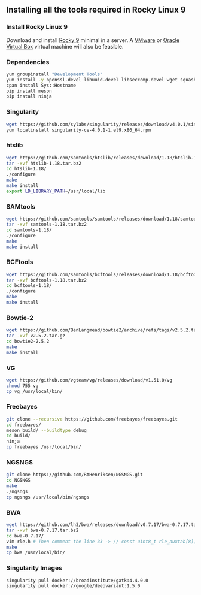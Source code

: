 ## Installing all the tools required in Rocky Linux 9
### Install Rocky Linux 9
Download and install [Rocky 9](https://rockylinux.org/download/) minimal in a server. A [VMware](https://www.vmware.com/) or [Oracle Virtual Box](https://www.virtualbox.org/) virtual machine will also be feasible.

### Dependencies
```bash
yum groupinstall "Development Tools"
yum install -y openssl-devel libuuid-devel libseccomp-devel wget squashfs-tools go python-pip bzip2 bzip2-devel ncurses-devel curl libcurl libcurl-devel cpan
cpan install Sys::Hostname
pip install meson
pip install ninja
```

### Singularity
```bash
wget https://github.com/sylabs/singularity/releases/download/v4.0.1/singularity-ce-4.0.1-1.el9.x86_64.rpm
yum localinstall singularity-ce-4.0.1-1.el9.x86_64.rpm
```

### htslib
```bash
wget https://github.com/samtools/htslib/releases/download/1.18/htslib-1.18.tar.bz2
tar -xvf htslib-1.18.tar.bz2 
cd htslib-1.18/
./configure
make
make install
export LD_LIBRARY_PATH=/usr/local/lib
```

### SAMtools
```bash
wget https://github.com/samtools/samtools/releases/download/1.18/samtools-1.18.tar.bz2
tar -xvf samtools-1.18.tar.bz2 
cd samtools-1.18/
./configure
make
make install
```

### BCFtools
```bash
wget https://github.com/samtools/bcftools/releases/download/1.18/bcftools-1.18.tar.bz2
tar -xvf bcftools-1.18.tar.bz2 
cd bcftools-1.18/
./configure
make
make install
```

### Bowtie-2
```bash
wget https://github.com/BenLangmead/bowtie2/archive/refs/tags/v2.5.2.tar.gz
tar -xvf v2.5.2.tar.gz 
cd bowtie2-2.5.2
make
make install
```

### VG
```bash
wget https://github.com/vgteam/vg/releases/download/v1.51.0/vg
chmod 755 vg
cp vg /usr/local/bin/
```

### Freebayes
```bash
git clone --recursive https://github.com/freebayes/freebayes.git
cd freebayes/
meson build/ --buildtype debug
cd build/
ninja
cp freebayes /usr/local/bin/
```

### NGSNGS
```bash
git clone https://github.com/RAHenriksen/NGSNGS.git
cd NGSNGS
make
./ngsngs 
cp ngsngs /usr/local/bin/ngsngs
```

### BWA
```bash
wget https://github.com/lh3/bwa/releases/download/v0.7.17/bwa-0.7.17.tar.bz2
tar -xvf bwa-0.7.17.tar.bz2 
cd bwa-0.7.17/
vim rle.h # Then comment the line 33 -> // const uint8_t rle_auxtab[8];
make
cp bwa /usr/local/bin/
```

### Singularity Images
```bash
singularity pull docker://broadinstitute/gatk:4.4.0.0
singularity pull docker://google/deepvariant:1.5.0
```
